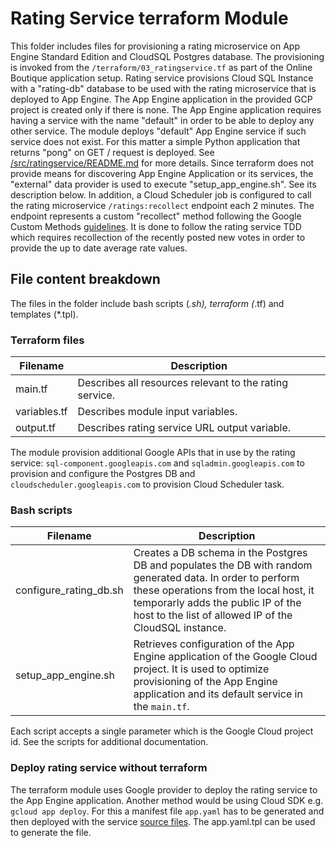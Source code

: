 # Rating Service terraform Module

This folder includes files for provisioning a rating microservice on App Engine Standard Edition and CloudSQL Postgres database.
The provisioning is invoked from the `/terraform/03_ratingservice.tf` as part of the Online Boutique application setup.
Rating service provisions Cloud SQL Instance with a "rating-db" database to be used with the rating microservice that is deployed to App Engine.
The App Engine application in the provided GCP project is created only if there is none.
The App Engine application requires having a service with the name "default" in order to be able to deploy any other service.
The module deploys "default" App Engine service if such service does not exist. For this matter a simple Python application that returns "pong" on GET / request is deployed. See [/src/ratingservice/README.md](GoogleCloudPlatform/cloud-ops-sandbox/blob/main/src/ratingservice/README.md) for more details.
Since terraform does not provide means for discovering App Engine Application or its services, the "external" data provider is used to execute "setup_app_engine.sh". See its description below.
In addition, a Cloud Scheduler job is configured to call the rating microservice `/ratings:recollect` endpoint each 2 minutes. The endpoint represents a custom "recollect" method following the Google Custom Methods [guidelines](https://cloud.google.com/apis/design/custom_methods). It is done to follow the rating service TDD which requires recollection of the recently posted new votes in order to provide the up to date average rate values.

## File content breakdown

The files in the folder include bash scripts (*.sh), terraform (*.tf) and templates (*.tpl).

### Terraform files

| Filename | Description |
|---|---|
| main.tf | Describes all resources relevant to the rating service. |
| variables.tf | Describes module input variables. |
| output.tf | Describes rating service URL output variable. |

The module provision additional Google APIs that in use by the rating service: `sql-component.googleapis.com` and `sqladmin.googleapis.com` to provision and configure the Postgres DB and `cloudscheduler.googleapis.com` to provision Cloud Scheduler task.

### Bash scripts

| Filename | Description |
|---|---|
| configure_rating_db.sh | Creates a DB schema in the Postgres DB and populates the DB with random generated data. In order to perform these operations from the local host, it temporarly adds the public IP of the host to the list of allowed IP of the CloudSQL instance. |
| setup_app_engine.sh | Retrieves configuration of the App Engine application of the Google Cloud project. It is used to optimize provisioning of the App Engine application and its default service in the `main.tf`. |

Each script accepts a single parameter which is the Google Cloud project id. See the scripts for additional documentation.

### Deploy rating service without terraform

The terraform module uses Google provider to deploy the rating service to the App Engine application. Another method would be using Cloud SDK e.g. `gcloud app deploy`.
For this a manifest file `app.yaml` has to be generated and then deployed with the service [source files](https://github.com/GoogleCloudPlatform/cloud-ops-sandbox/tree/main/src/ratingservice).
The app.yaml.tpl can be used to generate the file.
